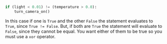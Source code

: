 ```python
if (light < 0.01) != (temperature > 0.0):
    turn_camera_on()
```

In this case if one is `True` and the other `False` the statement evaluates to
`True`, since `True != False`. But, if both are `True` the statement will evaluate
to `False`, since they cannot be equal. You want either of them to be true so
you must use a `xor` operator.